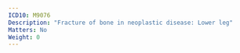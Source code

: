 ```yaml
---
ICD10: M9076
Description: "Fracture of bone in neoplastic disease: Lower leg"
Matters: No
Weight: 0
---
```


